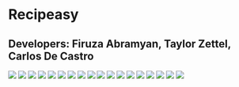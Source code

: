 # Recipeasy
## Developers: Firuza Abramyan, Taylor Zettel, Carlos De Castro

![](images/readme/page1.png)
![](images/readme/page2.png)
![](images/readme/page3.png)
![](images/readme/page4.png)
![](images/readme/page5.png)
![](images/readme/page6.png)
![](images/readme/page7.png)
![](images/readme/page8.png)
![](images/readme/page9.png)
![](images/readme/page10.png)
![](images/readme/page11.png)
![](images/readme/page12.png)
![](images/readme/page13.png)
![](images/readme/page14.png)
![](images/readme/page15.png)
![](images/readme/page16.png)
![](images/readme/page17.png)
![](images/readme/page18.png)


